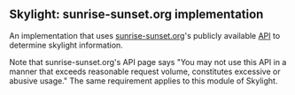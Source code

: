 ## Skylight: sunrise-sunset.org implementation

An implementation that uses [sunrise-sunset.org](https://sunrise-sunset.org)'s publicly available
[API](https://sunrise-sunset.org/api) to determine skylight information.

Note that sunrise-sunset.org's API page says "You may not use this API in a manner that exceeds reasonable request
volume, constitutes excessive or abusive usage." The same requirement applies to this module of Skylight.
